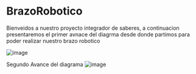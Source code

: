 # BrazoRobotico
Bienveidos a nuestro proyecto integrador de saberes, a continuacion presentaremos el primer avnace del diagrma desde donde partimos para poder realizar nuestro brazo robotico

![image](https://github.com/Santiagote/BrazoRobotico/assets/166523171/52676f3b-327e-49e3-92e2-d40b96a87cf0)

Segundo Avance del diagrama
![image](https://github.com/Santiagote/BrazoRobotico/assets/166523171/d49ee381-4966-4491-823d-7e8a3d5247a3)


